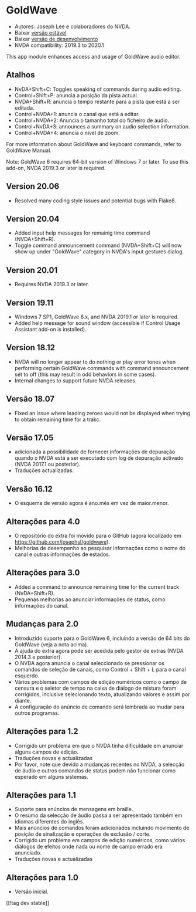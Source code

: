 # GoldWave #

* Autores: Joseph Lee e colaboradores do NVDA.
* Baixar [versão estável][1]
* Baixar [versão de desenvolvimento][2]
* NVDA compatibility: 2019.3 to 2020.1

This app module enhances access and usage of GoldWave audio editor.

## Atalhos ##

* NvDA+Shift+C: Toggles speaking of commands during audio editing.
* Control+Shift+P: anuncia a posição da pista actual.
* NVDA+Shift+R: anuncia o tempo restante para a pista que está a ser
  editada.
* Control+NVDA+1: anuncia o canal que está a editar.
* Control+NVDA+2: Anuncia o tamanho total do ficheiro de áudio.
* Control+NvDA+3: announces a summary on audio selection information.
* Control+NVDA+4: anuncia o nível de zoom.

For more information about GoldWave and keyboard commands, refer to GoldWave
Manual.

Note: GoldWave 6 requires 64-bit version of Windows 7 or later. To use this
add-on, NVDA 2019.3 or later is required.

## Version 20.06

* Resolved many coding style issues and potential bugs with Flake8.

## Version 20.04

* Added input help messages for remainig time command (NVDA+Shift+R).
* Toggle command announcement command (NVDA+Shift+C) will now show up under
  "GoldWave" category in NVDA's input gestures dialog.

## Version 20.01

* Requires NVDA 2019.3 or later.

## Version 19.11

* Windows 7 SP1, GoldWave 6.x, and NVDA 2019.1 or later is required.
* Added help message for sound window (accessible if Control Usage Assistant
  add-on is installed).

## Version 18.12

* NVDA will no longer appear to do nothing or play error tones when
  performing certain GoldWave commands with command announcement set to off
  (this may result in odd behaviors in some cases).
* Internal changes to support future NVDA releases.

## Versão 18.07

* Fixed an issue where leading zeroes would not be displayed when trying to
  obtain remaining time for a trakc.

## Versão 17.05

* adicionada a possibilidade de fornecer informações de depuração quando o
  NVDA está a ser executado com log de depuração activado (NVDA 2017.1 ou
  posterior).
* Traduções actualizadas.

## Versão 16.12

* O esquema de versão agora é ano.mês em vez de maior.menor.

## Alterações para 4.0

* O repositório do extra foi movido para o GitHub (agora localizado em
  https://github.com/josephsl/goldwave).
* Melhorias de desempenho ao pesquisar informações como o nome do canal e
  outras informações de estados.

## Alterações para 3.0

* Added a command to announce remaining time for the current track
  (NvDA+Shift+R).
* Pequenas melhorias ao anunciar informações de status, como informações do
  canal.

## Mudanças para 2.0

* Introduzido suporte para o GoldWave 6, incluindo a versão de 64 bits do
  GoldWave (veja a nota acima).
* A ajuda do extra agora pode ser acedida pelo gestor de extras (NVDA 2014.3
  e posterior).
* O NVDA agora anuncia o canal seleccionado se pressionar os comandos de
  seleção de canais, como Control + Shift + L para o canal esquerdo.
* Vários problemas com campos de edição numéricos como o campo de censura e
  o seletor de tempo na caixa de diálogo de mistura foram corrigidos,
  inclusive selecionando texto, atualizando valores e assim por diante.
* A configuração do anúncio de comando será lembrada ao mudar para outros
  programas.

## Alterações para 1.2

* Corrigido um problema em que o NVDA tinha dificuldade em anunciar alguns
  campos de edição.
* Traduções novas e actualizadas
* Por favor, note que devido a mudanças recentes no NVDA, a selecção de
  áudio e outros comandos de status podem não funcionar como esperado em
  alguns sistemas.

## Alterações para 1.1

* Suporte para anúncios de mensagens em braille.
* O resumo da selecção de áudio passa a ser apresentado também em idiomas
  diferentes do inglês.
* Mais anúncios de comandos foram adicionados incluindo movimento de posição
  de sinalização e operações de exclusão / corte.
* Corrigido um problema em campos de edição numéricos, como vários diálogos
  de efeitos onde nada ou nome de campo errado era anunciado.
* Traduções novas e actualizadas

## Alterações para 1.0

* Versão inicial.

[[!tag dev stable]]

[1]: https://addons.nvda-project.org/files/get.php?file=gwv

[2]: https://addons.nvda-project.org/files/get.php?file=gwv-dev
